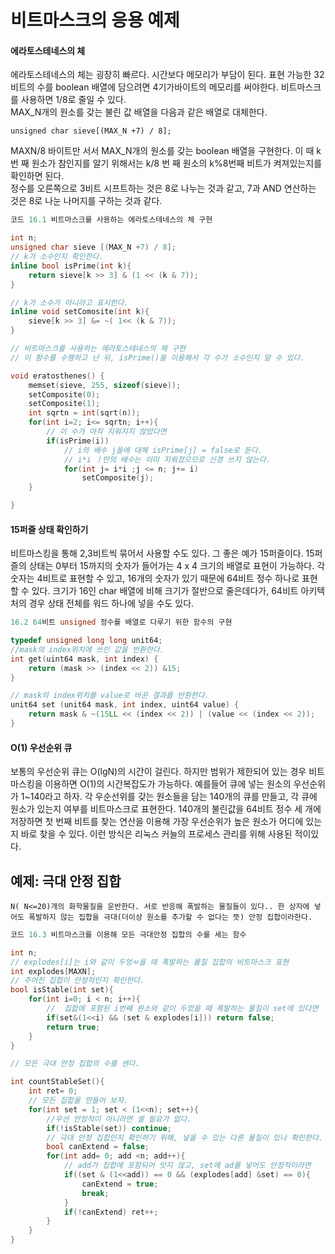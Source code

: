# 비트마스크의 응용 예제  

#### 에라토스테네스의 체  
에라토스테네스의 체는 굉장히 빠르다. 시간보다 메모리가 부담이 된다. 표현 가능한 32비트의 수를 boolean 배열에 담으려면 4기가바이트의 메모리를 써야한다. 비트마스크를 사용하면 1/8로 줄일 수 있다.  
MAX_N개의 원소를 갖는 불린 값 배열을 다음과 같은 배열로 대체한다.  
```
unsigned char sieve[(MAX_N +7) / 8];
```

MAXN/8 바이트만 서서 MAX_N개의 원소를 갖는 boolean 배열을 구현한다. 이 때 k번 째 원소가 참인지를 알기 위해서는 k/8 번 째 원소의 k%8번째 비트가 켜져있는지를 확인하면 된다.  
정수를 오른쪽으로 3비트 시프트하는 것은 8로 나누는 것과 같고, 7과 AND 연산하는 것은 8로 나눈 나머지를 구하는 것과 같다.  

```cpp
코드 16.1 비트마스크를 사용하는 에라토스테네스의 체 구현

int n;
unsigned char sieve [(MAX_N +7) / 8];
// k가 소수인지 확인한다.
inline bool isPrime(int k){
    return sieve[k >> 3] & (1 << (k & 7));
}

// k가 소수가 아니라고 표시한다.
inline void setComosite(int k){
    sieve[k >> 3] &= ~( 1<< (k & 7));
}

// 비트마스크를 사용하는 에라토스테네스의 체 구현
// 이 함수를 수행하고 난 뒤, isPrime()을 이용해서 각 수가 소수인지 알 수 있다.

void eratosthenes() {
    memset(sieve, 255, sizeof(sieve));
    setComposite(0);
    setComposite(1);
    int sqrtn = int(sqrt(n));
    for(int i=2; i<= sqrtn; i++){
        // 이 수가 아직 지워지지 않았다면
        if(isPrime(i))
            // i의 배수 j들에 대해 isPrime[j] = false로 둔다.
            // i*i ㅣ만의 배수는 이미 지워졌으므로 신경 쓰지 않는다.
            for(int j= i*i ;j <= n; j+= i)
                setComposite(j);
    }

}
```
#### 15퍼즐 상태 확인하기  
비트마스킹을 통해 2,3비트씩 묶어서 사용할 수도 있다. 그 좋은 예가 15퍼즐이다. 15퍼즐의 상태는 0부터 15까지의 숫자가 들어가는 4 x 4 크기의 배열로 표현이 가능하다. 각 숫자는 4비트로 표현할 수 있고, 16개의 숫자가 있기 때문에 64비트 정수 하나로 표현할 수 있다. 크기가 16인 char 배열에 비해 크기가 절반으로 줄은데다가, 64비트 아키텍처의 경우 상태 전체를 워드 하나에 넣을 수도 있다.  
```cpp
16.2 64비트 unsigned 정수를 배열로 다루기 위한 함수의 구현

typedef unsigned long long unit64;
//mask의 index위치에 쓰인 값을 반환한다.
int get(uint64 mask, int index) {
    return (mask >> (index << 2)) &15;
}

// mask의 index위치를 value로 바꾼 결과를 반환한다.
unit64 set (unit64 mask, int index, uint64 value) {
    return mask & ~(15LL << (index << 2)) | (value << (index << 2));
}
```
#### O(1) 우선순위 큐
보통의 우선순위 큐는 O(lgN)의 시간이 걸린다. 하지만 범위가 제한되어 있는 경우 비트마스킹을 이용하면 O(1)의 시간복잡도가 가능하다. 예를들어 큐에 넣는 원소의 우선순위가 1~140라고 하자. 각 우순선위를 갖는 원소들을 담는 140개의 큐를 만들고, 각 큐에 원소가 있는지 여부를 비트마스크로 표현한다. 140개의 불린값을 64비트 정수 세 개에 저장하면 첫 번째 비트를 찾는 연산을 이용해 가장 우선순위가 높은 원소가 어디에 있는지 바로 찾을 수 있다. 이런 방식은 리눅스 커늘의 프로세스 관리를 위해 사용된 적이있다.  

## 예제: 극대 안정 집합  

    N( N<=20)개의 화학물질을 운반한다. 서로 반응해 폭발하는 물질들이 있다.. 한 상자에 넣어도 폭발하지 않는 집합을 극대(더이상 원소를 추가할 수 없다는 뜻) 안정 집합이라한다.

```cpp
코드 16.3 비트마스크를 이용해 모든 극대안정 집합의 수를 세는 함수

int n;
// explodes[i]는 i와 같이 두엉ㅆ을 때 폭발하는 물질 집합의 비트마스크 표현
int explodes[MAXN];
// 주어진 집합이 안정적인지 확인한다.
bool isStable(int set){
    for(int i=0; i < n; i++){
        //  집합에 포함된 i번째 원소와 같이 두었을 때 폭발하는 물질이 set에 있다면
        if(set&(1<<i) && (set & explodes[i])) return false;
        return true;
    }
}

// 모든 극대 안정 집합의 수를 센다.

int countStableSet(){
    int ret= 0;
    // 모든 집합을 만들어 보자.
    for(int set = 1; set < (1<<n); set++){
        //우선 안정적이 아니라면 셀 필요가 없다.
        if(!isStable(set)) continue;
        // 극대 안정 집합인지 확인하기 위해, 넣을 수 있는 다른 물질이 있나 확인한다.
        bool canExtend = false;
        for(int add= 0; add <n; add++){
            // add가 집합에 포함되어 잇지 않고, set에 ad를 넣어도 안정적이라면
            if((set & (1<<add)) == 0 && (explodes[add] &set) == 0){
                canExtend = true;
                break;
            }
            if(!canExtend) ret++;
        }
    }
}
```